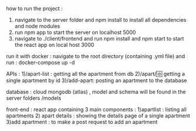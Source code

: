 how to run the project :
1) navigate to the server folder and npm install to install all dependencies and node modules
2) run npm app to start the server on localhost 5000
3) navigate to ./client/frontend and run npm install and npm start to start the react app on local host 3000

run it with docker :
navigate to the root directory (containing .yml file) and run : docker-compose up -d


APIs :
1)/apart-list : getting all the apartment from db
2)/apart/:id: getting a single apartment by id
3)/add-apart: posting an apartment to the database

database : 
cloud mongodb (atlas) , model and schema will be found in the server folders /models

front-end :
react app containing 3 main components :
1)apartlist : listing all apartments 
2) apart details : showing the details page of a single apartment
3)add apartment : to make a post request to add an apartment 


